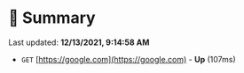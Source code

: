 # 📖 Summary
Last updated: **12/13/2021, 9:14:58 AM**

- `GET` [https://google.com](https://google.com) - **Up** (107ms)
